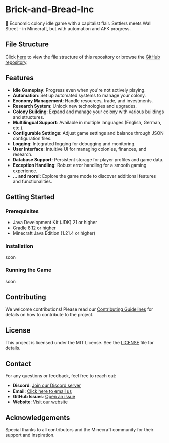 # Brick-and-Bread-Inc
🧠 Economic colony idle game with a capitalist flair. Settlers meets Wall Street - in Minecraft, but with automation and AFK progress.

## File Structure
Click [here](FILE_TREE.md) to view the file structure of this repository or browse the [GitHub repository](https://github.com/whynotmax/Brick-and-Bread-Inc).

## Features

- **Idle Gameplay**: Progress even when you're not actively playing.
- **Automation**: Set up automated systems to manage your colony.
- **Economy Management**: Handle resources, trade, and investments.
- **Research System**: Unlock new technologies and upgrades.
- **Colony Building**: Expand and manage your colony with various buildings and structures.
- **Multilingual Support**: Available in multiple languages (English, German, etc.).
- **Configurable Settings**: Adjust game settings and balance through JSON configuration files.
- **Logging**: Integrated logging for debugging and monitoring.
- **User Interface**: Intuitive UI for managing colonies, finances, and research.
- **Database Support**: Persistent storage for player profiles and game data.
- **Exception Handling**: Robust error handling for a smooth gaming experience.
- **... and more!**: Explore the game mode to discover additional features and functionalities.

## Getting Started

### Prerequisites

- Java Development Kit (JDK) 21 or higher
- Gradle 8.12 or higher
- Minecraft Java Edition (1.21.4 or higher)

### Installation
soon

### Running the Game
soon

## Contributing
We welcome contributions! Please read our [Contributing Guidelines](CONTRIBUTING.md) for details on how to contribute to the project.

## License
This project is licensed under the MIT License. See the [LICENSE](LICENSE) file for details.

## Contact
For any questions or feedback, feel free to reach out:
- **Discord**: [Join our Discord server](https://discord.gg/your-discord-link)
- **Email**: [Click here to email us](mailto:info@mzcy.dev)
- **GitHub Issues**: [Open an issue](https://github.com/whynotmax/Brick-and-Bread-Inc/issues)
- **Website**: [Visit our website](https://mzcy.dev)

## Acknowledgements
Special thanks to all contributors and the Minecraft community for their support and inspiration.

